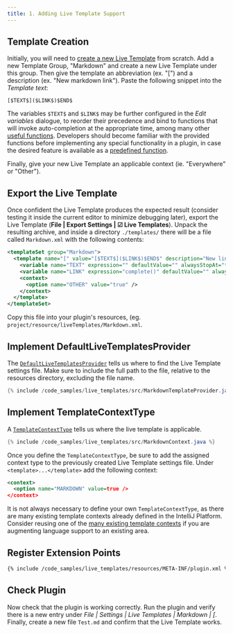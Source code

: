 ```yaml
---
title: 1. Adding Live Template Support
---
```


## Template Creation

Initially, you will need to [create a new Live Template](https://www.jetbrains.com/idea/help/creating-and-editing-live-templates.html#d1476224e158) from scratch. Add a new Template Group, "Markdown" and create a new Live Template under this group. Then give the template an abbreviation (ex. "[") and a description (ex. "New markdown link"). Paste the following snippet into the *Template text*:

```
[$TEXT$]($LINK$)$END$
```

The variables `$TEXT$` and `$LINK$` may be further configured in the *Edit variables* dialogue, to reorder their precedence and bind to functions that will invoke auto-completion at the appropriate time, among many other [useful functions](https://www.jetbrains.com/idea/help/creating-and-editing-template-variables.html). Developers should become familiar with the provided functions before implementing any special functionality in a plugin, in case the desired feature is available as a [predefined function](https://www.jetbrains.com/idea/help/creating-and-editing-template-variables.html#predefined_functions).

Finally, give your new Live Template an applicable context (ie. "Everywhere" or "Other").

## Export the Live Template

Once confident the Live Template produces the expected result (consider testing it inside the current editor to minimize debugging later), export the Live Template (**File \| Export Settings \| ☑ Live Templates**). Unpack the resulting archive, and inside a directory `./templates/` there will be a file  called `Markdown.xml` with the following contents:

```xml
<templateSet group="Markdown">
  <template name="[" value="[$TEXT$]($LINK$)$END$" description="New link reference." toReformat="false" toShortenFQNames="false">
    <variable name="TEXT" expression="" defaultValue="" alwaysStopAt="true" />
    <variable name="LINK" expression="complete()" defaultValue="" alwaysStopAt="true" />
    <context>
      <option name="OTHER" value="true" />
    </context>
  </template>
</templateSet>
```

Copy this file into your plugin's resources, (eg. `project/resource/liveTemplates/Markdown.xml`.

## Implement DefaultLiveTemplatesProvider

The [`DefaultLiveTemplatesProvider`](upsource:///platform/lang-impl/src/com/intellij/codeInsight/template/impl/DefaultLiveTemplatesProvider.java) tells us where to find the Live Template settings file. Make sure to include the full path to the file, relative to the resources directory, excluding the file name.

```java
{% include /code_samples/live_templates/src/MarkdownTemplateProvider.java %}
```

## Implement TemplateContextType

A [`TemplateContextType`](upsource:///platform/lang-api/src/com/intellij/codeInsight/template/TemplateContextType.java) tells us where the live template is applicable.

```java
{% include /code_samples/live_templates/src/MarkdownContext.java %}
```

Once you define the `TemplateContextType`, be sure to add the assigned context type to the previously created Live Template settings file. Under `<template>...</template>` add the following context:

```xml
<context>
  <option name="MARKDOWN" value=true />
</context>
```

It is not always necessary to define your own `TemplateContextType`, as there are many existing template contexts already defined in the IntelliJ Platform. Consider reusing one of the [many existing template contexts](upsource:///platform/lang-api/src/com/intellij/codeInsight/template/TemplateContextType.java) if you are augmenting language support to an existing area.

## Register Extension Points

```xml
{% include /code_samples/live_templates/resources/META-INF/plugin.xml %}
```

## Check Plugin

Now check that the plugin is working correctly. Run the plugin and verify there is a new entry under *File \| Settings \| Live Templates \| Markdown \| \[*. Finally, create a new file `Test.md` and confirm that the Live Template works.